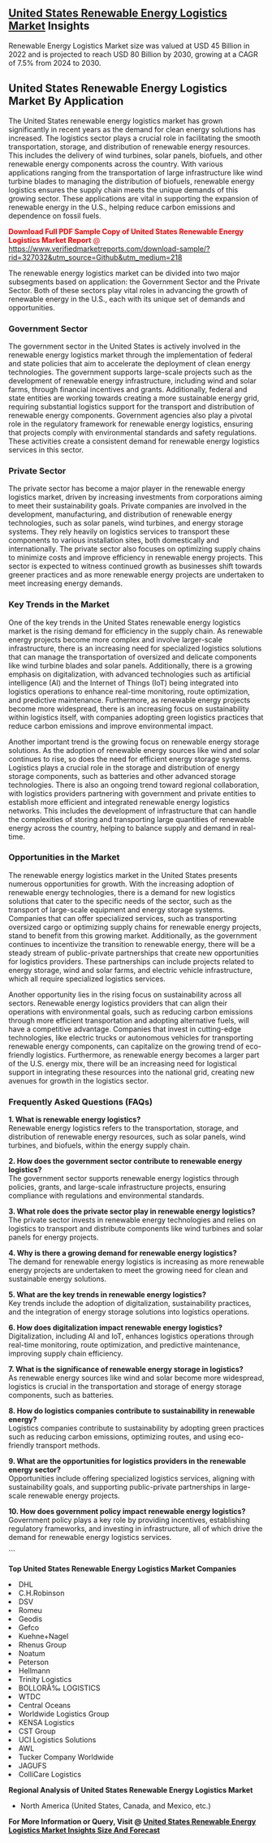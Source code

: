 <h2><a href="https://www.verifiedmarketreports.com/download-sample/?rid=327032&amp;utm_source=Github&amp;utm_medium=218" target="_blank">United States Renewable Energy Logistics Market</a> Insights</h2><p>Renewable Energy Logistics Market size was valued at USD 45 Billion in 2022 and is projected to reach USD 80 Billion by 2030, growing at a CAGR of 7.5% from 2024 to 2030.</p><p> <h2>United States Renewable Energy Logistics Market By Application</h2> <p>The United States renewable energy logistics market has grown significantly in recent years as the demand for clean energy solutions has increased. The logistics sector plays a crucial role in facilitating the smooth transportation, storage, and distribution of renewable energy resources. This includes the delivery of wind turbines, solar panels, biofuels, and other renewable energy components across the country. With various applications ranging from the transportation of large infrastructure like wind turbine blades to managing the distribution of biofuels, renewable energy logistics ensures the supply chain meets the unique demands of this growing sector. These applications are vital in supporting the expansion of renewable energy in the U.S., helping reduce carbon emissions and dependence on fossil fuels. <p><span class=""><span style="color: #ff0000;"><strong>Download Full PDF Sample Copy of United States Renewable Energy Logistics Market Report</strong> @ </span><a href="https://www.verifiedmarketreports.com/download-sample/?rid=327032&amp;utm_source=Github&amp;utm_medium=218" target="_blank">https://www.verifiedmarketreports.com/download-sample/?rid=327032&amp;utm_source=Github&amp;utm_medium=218</a></span></p> The renewable energy logistics market can be divided into two major subsegments based on application: the Government Sector and the Private Sector. Both of these sectors play vital roles in advancing the growth of renewable energy in the U.S., each with its unique set of demands and opportunities. <h3>Government Sector</h3> <p>The government sector in the United States is actively involved in the renewable energy logistics market through the implementation of federal and state policies that aim to accelerate the deployment of clean energy technologies. The government supports large-scale projects such as the development of renewable energy infrastructure, including wind and solar farms, through financial incentives and grants. Additionally, federal and state entities are working towards creating a more sustainable energy grid, requiring substantial logistics support for the transport and distribution of renewable energy components. Government agencies also play a pivotal role in the regulatory framework for renewable energy logistics, ensuring that projects comply with environmental standards and safety regulations. These activities create a consistent demand for renewable energy logistics services in this sector. <h3>Private Sector</h3> <p>The private sector has become a major player in the renewable energy logistics market, driven by increasing investments from corporations aiming to meet their sustainability goals. Private companies are involved in the development, manufacturing, and distribution of renewable energy technologies, such as solar panels, wind turbines, and energy storage systems. They rely heavily on logistics services to transport these components to various installation sites, both domestically and internationally. The private sector also focuses on optimizing supply chains to minimize costs and improve efficiency in renewable energy projects. This sector is expected to witness continued growth as businesses shift towards greener practices and as more renewable energy projects are undertaken to meet increasing energy demands. <h3>Key Trends in the Market</h3> <p>One of the key trends in the United States renewable energy logistics market is the rising demand for efficiency in the supply chain. As renewable energy projects become more complex and involve larger-scale infrastructure, there is an increasing need for specialized logistics solutions that can manage the transportation of oversized and delicate components like wind turbine blades and solar panels. Additionally, there is a growing emphasis on digitalization, with advanced technologies such as artificial intelligence (AI) and the Internet of Things (IoT) being integrated into logistics operations to enhance real-time monitoring, route optimization, and predictive maintenance. Furthermore, as renewable energy projects become more widespread, there is an increasing focus on sustainability within logistics itself, with companies adopting green logistics practices that reduce carbon emissions and improve environmental impact. <p>Another important trend is the growing focus on renewable energy storage solutions. As the adoption of renewable energy sources like wind and solar continues to rise, so does the need for efficient energy storage systems. Logistics plays a crucial role in the storage and distribution of energy storage components, such as batteries and other advanced storage technologies. There is also an ongoing trend toward regional collaboration, with logistics providers partnering with government and private entities to establish more efficient and integrated renewable energy logistics networks. This includes the development of infrastructure that can handle the complexities of storing and transporting large quantities of renewable energy across the country, helping to balance supply and demand in real-time. <h3>Opportunities in the Market</h3> <p>The renewable energy logistics market in the United States presents numerous opportunities for growth. With the increasing adoption of renewable energy technologies, there is a demand for new logistics solutions that cater to the specific needs of the sector, such as the transport of large-scale equipment and energy storage systems. Companies that can offer specialized services, such as transporting oversized cargo or optimizing supply chains for renewable energy projects, stand to benefit from this growing market. Additionally, as the government continues to incentivize the transition to renewable energy, there will be a steady stream of public-private partnerships that create new opportunities for logistics providers. These partnerships can include projects related to energy storage, wind and solar farms, and electric vehicle infrastructure, which all require specialized logistics services. <p>Another opportunity lies in the rising focus on sustainability across all sectors. Renewable energy logistics providers that can align their operations with environmental goals, such as reducing carbon emissions through more efficient transportation and adopting alternative fuels, will have a competitive advantage. Companies that invest in cutting-edge technologies, like electric trucks or autonomous vehicles for transporting renewable energy components, can capitalize on the growing trend of eco-friendly logistics. Furthermore, as renewable energy becomes a larger part of the U.S. energy mix, there will be an increasing need for logistical support in integrating these resources into the national grid, creating new avenues for growth in the logistics sector. <h3>Frequently Asked Questions (FAQs)</h3> <p><b>1. What is renewable energy logistics?</b><br>Renewable energy logistics refers to the transportation, storage, and distribution of renewable energy resources, such as solar panels, wind turbines, and biofuels, within the energy supply chain.</p> <p><b>2. How does the government sector contribute to renewable energy logistics?</b><br>The government sector supports renewable energy logistics through policies, grants, and large-scale infrastructure projects, ensuring compliance with regulations and environmental standards.</p> <p><b>3. What role does the private sector play in renewable energy logistics?</b><br>The private sector invests in renewable energy technologies and relies on logistics to transport and distribute components like wind turbines and solar panels for energy projects.</p> <p><b>4. Why is there a growing demand for renewable energy logistics?</b><br>The demand for renewable energy logistics is increasing as more renewable energy projects are undertaken to meet the growing need for clean and sustainable energy solutions.</p> <p><b>5. What are the key trends in renewable energy logistics?</b><br>Key trends include the adoption of digitalization, sustainability practices, and the integration of energy storage solutions into logistics operations.</p> <p><b>6. How does digitalization impact renewable energy logistics?</b><br>Digitalization, including AI and IoT, enhances logistics operations through real-time monitoring, route optimization, and predictive maintenance, improving supply chain efficiency.</p> <p><b>7. What is the significance of renewable energy storage in logistics?</b><br>As renewable energy sources like wind and solar become more widespread, logistics is crucial in the transportation and storage of energy storage components, such as batteries.</p> <p><b>8. How do logistics companies contribute to sustainability in renewable energy?</b><br>Logistics companies contribute to sustainability by adopting green practices such as reducing carbon emissions, optimizing routes, and using eco-friendly transport methods.</p> <p><b>9. What are the opportunities for logistics providers in the renewable energy sector?</b><br>Opportunities include offering specialized logistics services, aligning with sustainability goals, and supporting public-private partnerships in large-scale renewable energy projects.</p> <p><b>10. How does government policy impact renewable energy logistics?</b><br>Government policy plays a key role by providing incentives, establishing regulatory frameworks, and investing in infrastructure, all of which drive the demand for renewable energy logistics services.</p> ```</p><p><strong>Top United States Renewable Energy Logistics Market Companies</strong></p><div data-test-id=""><p><li>DHL</li><li> C.H.Robinson</li><li> DSV</li><li> Romeu</li><li> Geodis</li><li> Gefco</li><li> Kuehne+Nagel</li><li> Rhenus Group</li><li> Noatum</li><li> Peterson</li><li> Hellmann</li><li> Trinity Logistics</li><li> BOLLORÃ‰ LOGISTICS</li><li> WTDC</li><li> Central Oceans</li><li> Worldwide Logistics Group</li><li> KENSA Logistics</li><li> CST Group</li><li> UCI Logistics Solutions</li><li> AWL</li><li> Tucker Company Worldwide</li><li> JAGUFS</li><li> ColliCare Logistics</li></p><div><strong>Regional Analysis of&nbsp;United States Renewable Energy Logistics Market</strong></div><ul><li dir="ltr"><p dir="ltr">North America&nbsp;(United States, Canada, and Mexico, etc.)</p></li></ul><p><strong>For More Information or Query, Visit @&nbsp;</strong><strong><a href="https://www.verifiedmarketreports.com/product/renewable-energy-logistics-market/?utm_source=Github&amp;utm_medium=218" target="_blank">United States Renewable Energy Logistics Market Insights Size And Forecast</a></strong></p></div>
